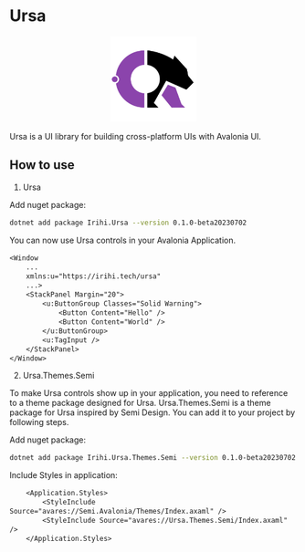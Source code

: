 # Ursa

<p align="center">
    <img src="./assets/Ursa.svg" alt="drawing" width="150" />
</p>

Ursa is a UI library for building cross-platform UIs with Avalonia UI.

## How to use
1. Ursa

Add nuget package:
```bash
dotnet add package Irihi.Ursa --version 0.1.0-beta20230702
```

You can now use Ursa controls in your Avalonia Application.
```xaml
<Window
    ...
    xmlns:u="https://irihi.tech/ursa"
    ...>
    <StackPanel Margin="20">
        <u:ButtonGroup Classes="Solid Warning">
            <Button Content="Hello" />
            <Button Content="World" />
        </u:ButtonGroup>
        <u:TagInput />
    </StackPanel>
</Window>
```

2. Ursa.Themes.Semi

To make Ursa controls show up in your application, you need to reference to a theme package designed for Ursa. 
Ursa.Themes.Semi is a theme package for Ursa inspired by Semi Design. You can add it to your project by following steps.

Add nuget package:
```bash
dotnet add package Irihi.Ursa.Themes.Semi --version 0.1.0-beta20230702
```

Include Styles in application:
```xaml
    <Application.Styles>
        <StyleInclude Source="avares://Semi.Avalonia/Themes/Index.axaml" />
        <StyleInclude Source="avares://Ursa.Themes.Semi/Index.axaml" />
    </Application.Styles>
```